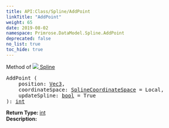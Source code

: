 ```yaml
---
title: API:Class/Spline/AddPoint
linkTitle: "AddPoint"
weight: 65
date: 2019-08-02
namespace: Primrose.DataModel.Spline.AddPoint
deprecated: false
no_list: true
toc_hide: true
---
```

Method of <a href="/docs/api-reference/Class/Spline"><img src="/icons/silk/curve.png"/>&nbsp;Spline</a>
<pre class="method-declaration">
AddPoint (
    position: <a class="type" href="/docs/api-reference/DataType/Vec3">Vec3</a>,
    coordinateSpace: <a class="type" href="/docs/api-reference/Enum/SplineCoordinateSpace">SplineCoordinateSpace</a> = <a class="default-param int-param">Local</a>,
    updateSpline: <a class="type" href="/docs/api-reference/System/Primitives#boolean">bool</a> = <a class="default-param int-param">True</a>
): <a class="type" href="/docs/api-reference/System/Primitives#int32">int</a></pre>
<b>Return Type: </b>
<a class="type" href="/docs/api-reference/System/Primitives#int32">int</a>
<br/>
<b>Description: </b>